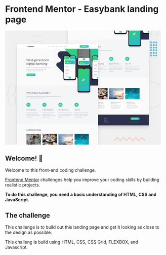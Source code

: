 # Frontend Mentor - Easybank landing page

![Design preview for desktop the Easybank landing page coding challenge](./design/desktop-preview.jpg)

## Welcome! 👋

Welcome to this front-end coding challenge.

[Frontend Mentor](https://www.frontendmentor.io) challenges help you improve your coding skills by building realistic projects.

**To do this challenge, you need a basic understanding of HTML, CSS and JavaScript.**

## The challenge

This challenge is to build out this landing page and get it looking as close to the design as possible.

This challeng is build using HTML, CSS, CSS Grid, FLEXBOX, and Javascript.


